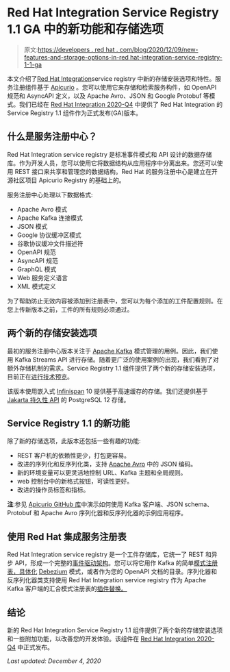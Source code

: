 # Red Hat Integration Service Registry 1.1 GA 中的新功能和存储选项

> 原文:[https://developers . red hat . com/blog/2020/12/09/new-features-and-storage-options-in-red hat-integration-service-registry-1-1-ga](https://developers.redhat.com/blog/2020/12/09/new-features-and-storage-options-in-red-hat-integration-service-registry-1-1-ga)

本文介绍了[Red Hat Integration](https://www.redhat.com/en/products/integration)service registry 中新的存储安装选项和特性。服务注册组件基于 [Apicurio](https://www.apicur.io/) 。您可以使用它来存储和检索服务构件，如 OpenAPI 规范和 AsyncAPI 定义，以及 Apache Avro、JSON 和 Google Protobuf 等模式。我们已经在 [Red Hat Integration 2020-Q4](https://access.redhat.com/documentation/en-us/red_hat_integration/2020-q4/html/release_notes_for_red_hat_integration_2020-q4/registry-relnotes) 中提供了 Red Hat Integration 的 Service Registry 1.1 组件作为正式发布(GA)版本。

## 什么是服务注册中心？

Red Hat Integration service registry 是标准事件模式和 API 设计的数据存储库。作为开发人员，您可以使用它将数据结构从应用程序中分离出来。您还可以使用 REST 接口来共享和管理您的数据结构。Red Hat 的服务注册中心是建立在开源社区项目 Apicurio Registry 的基础上的。

服务注册中心处理以下数据格式:

*   Apache Avro 模式
*   Apache Kafka 连接模式
*   JSON 模式
*   Google 协议缓冲区模式
*   谷歌协议缓冲文件描述符
*   OpenAPI 规范
*   AsyncAPI 规范
*   GraphQL 模式
*   Web 服务定义语言
*   XML 模式定义

为了帮助防止无效内容被添加到注册表中，您可以为每个添加的工件配置规则。在您上传新版本之前，工件的所有规则必须通过。

## 两个新的存储安装选项

最初的服务注册中心版本关注于 [Apache Kafka](https://developers.redhat.com/topics/kafka-kubernetes) 模式管理的用例。因此，我们使用 Kafka Streams API 进行存储。随着更广泛的使用案例的出现，我们看到了对额外存储机制的需求。Service Registry 1.1 组件提供了两个新的存储安装选项，目前正在[进行技术预览](https://access.redhat.com/support/offerings/techpreview/)。

该版本使用嵌入式 [Infinispan](https://infinispan.org/) 10 提供基于高速缓存的存储。我们还提供基于 [Jakarta 持久性 API](https://jakarta.ee/specifications/persistence/2.2/apidocs/) 的 PostgreSQL 12 存储。

## Service Registry 1.1 的新功能

除了新的存储选项，此版本还包括一些有趣的功能:

*   REST 客户机的依赖性更少，打包更容易。
*   改进的序列化和反序列化类，支持 [Apache Avro](https://avro.apache.org/) 中的 JSON 编码。
*   新的环境变量可以更灵活地控制 URL、Kafka 主题和全局规则。
*   web 控制台中的新格式按钮，可读性更好。
*   改进的操作员标签和指标。

**注**:参见 [Apicurio GitHub 库](https://github.com/Apicurio/apicurio-registry-examples)中演示如何使用 Kafka 客户端、JSON schema、Protobuf 和 Apache Avro 序列化器和反序列化器的示例应用程序。

## 使用 Red Hat 集成服务注册表

Red Hat Integration service registry 是一个工件存储库，它统一了 REST 和异步 API，形成一个完整的[事件驱动架构](https://developers.redhat.com/topics/event-driven)。您可以将它用作 Kafka 的简单[模式注册表，具体化](https://developers.redhat.com/blog/2019/12/16/getting-started-with-red-hat-integration-service-registry/) [Debezium](https://developers.redhat.com/blog/2020/04/14/capture-database-changes-with-debezium-apache-kafka-connectors/) 模式，或者作为您的 OpenAPI 文档的目录。序列化器和反序列化器类支持使用 Red Hat Integration service registry 作为 Apache Kafka 客户端的汇合模式注册表的[插件替换。](https://developers.redhat.com/blog/2019/12/17/replacing-confluent-schema-registry-with-red-hat-integration-service-registry/)

## 结论

新的 Red Hat Integration Service Registry 1.1 组件提供了两个新的存储安装选项和一些附加功能，以改善您的开发体验。该组件在 [Red Hat Integration 2020-Q4](https://access.redhat.com/documentation/en-us/red_hat_integration/2020-q4/html/release_notes_for_red_hat_integration_2020-q4/registry-relnotes) 中正式发布。

*Last updated: December 4, 2020*